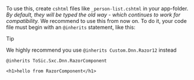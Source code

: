 ﻿---
uid: ToSic.Sxc.Dnn.RazorComponent
---

To use this, create `cshtml` files like `_person-list.cshtml` in your app-folder. 
_By default, they will be typed the old way - which continues to work for compatibility._ 
We recommend to use this from now on. To do it, your code file must begin with an `@inherits` statement, like this:

> [!TIP]
> We highly recommend you use `@inherits Custom.Dnn.Razor12` instead


```cshtml
@inherits ToSic.Sxc.Dnn.RazorComponent

<h1>hello from RazorComponent</h1>

```